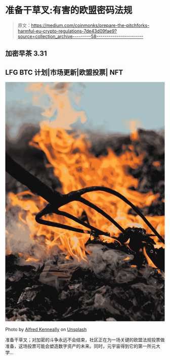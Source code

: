 # 准备干草叉:有害的欧盟密码法规

> 原文：<https://medium.com/coinmonks/prepare-the-pitchforks-harmful-eu-crypto-regulations-7de43d09fae9?source=collection_archive---------58----------------------->

## 加密早茶 3.31

## LFG BTC 计划|市场更新|欧盟投票| NFT

![](img/0c6f4837b3f9a465b7bda45da4b17d9d.png)

Photo by [Alfred Kenneally](https://unsplash.com/@alken?utm_source=medium&utm_medium=referral) on [Unsplash](https://unsplash.com?utm_source=medium&utm_medium=referral)

准备干草叉；对加密的斗争永远不会结束，社区正在为一场关键的欧盟法规投票做准备，这场投票可能会塑造数字资产的未来。同时，元宇宙得到它的第一所元大学…